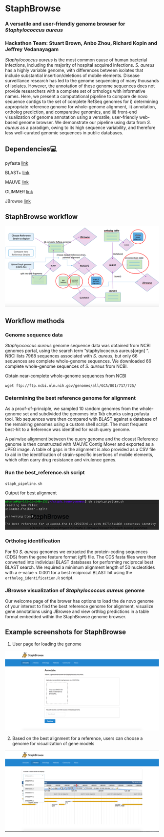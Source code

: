 # StaphBrowse

### A versatile and user-friendly genome browser for *Staphylococcus aureus*
### Hackathon Team: Stuart Brown, Anbo Zhou, Richard Kopin and Jeffrey Vedanayagam

*Staphylococcus aureus* is the most common cause of human bacterial infections, including the majority of hospital acquired infections. *S. aureus* has a highly variable genome, with differences between isolates that include substantial insertion/deletions of mobile elements. Disease surveillance research has led to the genome sequencing of many thousands of isolates. However, the annotation of these genome sequences does not provide researchers with a complete set of orthologs with informative names. Here, we present a computational pipeline to compare de novo sequence contigs to the set of complete RefSeq genomes for i) determining appropriate reference genome for whole-genome alignment, ii) annotation, ortholog prediction, and comparative genomics, and iii) front-end visualization of genome annotation using a versatile, user-friendly web-based genome browser. We demonstrate our pipeline using data from *S. aureus* as a paradigm, owing to its high sequence variability, and therefore less well-curated genomic sequences in public databases.
 

## Dependencies:computer:

pyfasta [link](https://pypi.python.org/pypi/pyfasta/)

BLAST+ [link](https://blast.ncbi.nlm.nih.gov/Blast.cgi?PAGE_TYPE=BlastDocs&DOC_TYPE=Download)

MAUVE [link](http://darlinglab.org/mauve/snapshots/2015/2015-02-13/linux-x64/mauve_linux_snapshot_2015-02-13.tar.gz)

GLIMMER [link](https://ccb.jhu.edu/software/glimmer/)

JBrowse [link](https://jbrowse.org)

## StaphBrowse workflow

![My image](https://github.com/NCBI-Hackathons/Staph_aureus_viewer/blob/master/StaphBrowse_workflow.png)


## Workflow methods

### Genome sequence data
 
*Staphyococcus aureus* genome sequence data was obtained from NCBI genomes portal, using the search term “staphylococcus aureus[orgn] “. NBCI lists 7968 sequences associated with *S. aureus*, but only 66 sequences are complete whole-genome sequences. We downloaded 66 complete whole-genome sequences of *S. aureus* from NCBI. 

Obtain near-complete whole-genome sequences from NCBI

`wget ftp://ftp.ncbi.nlm.nih.gov/genomes/all/GCA/001/717/725/`


### Determining the best reference genome for alignment 
 
As a proof-of-principle, we sampled 10 random genomes from the whole-genome set and subdivided the genomes into 1kb chunks using pyfasta tool. 1kb sequences were then compared with BLAST against a database of the remaining genomes using a custom shell script. The most frequent best-hit to a Reference was identified for each query genome. 
 
A pairwise alignment between the query genome and the closest Reference genome is then  constructed with MAUVE Contig Mover and exported as a JPEG image. A table of gaps in the alignment is also provided as a CSV file to aid in the identification of strain-specific insertions of mobile elements, which often carry drug resistance and virulence genes. 


### Run the best_reference.sh script

`staph_pipeline.sh`

Output for best alignment 

![My image](https://github.com/NCBI-Hackathons/Staph_aureus_viewer/blob/master/best_reference.png)

### Ortholog identification

For 50 *S. aureus* genomes we extracted the protein-coding sequences (CDS) from the gene feature format (gff) file. The CDS fasta files were then converted into individual BLAST databases for performing reciprocal best BLAST search. We required a minimum alignment length of 50 nucleotides with a e-value < 0.001 for a best reciprocal BLAST hit using the `ortholog_identification.R` script.

### JBrowse visualization of *Staphylococcus aureus* genome

Our welcome page of the brower has options to load the de novo genome of your interest to find the best reference genome for alignment, visualize gene annotations using JBrowse and view orthlog predictions in a table format embedded within the StaphBrowse genome browser.

## Example screenshots for StaphBrowse

1. User page for loading the genome

![My image](https://github.com/NCBI-Hackathons/Staph_aureus_viewer/blob/master/Annotate.png)

2. Based on the best alignment for a reference, users can choose a genome for visualization of gene models

![My image](https://github.com/NCBI-Hackathons/Staph_aureus_viewer/blob/master/Gene_models.png)






